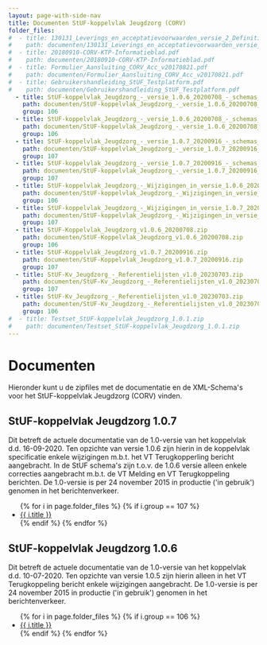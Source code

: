 ```yaml
---
layout: page-with-side-nav
title: Documenten StUF-koppelvlak Jeugdzorg (CORV)
folder_files:
#  - title: 130131_Leverings_en_acceptatievoorwaarden_versie_2_Definitief.pdf
#    path: documenten/130131_Leverings_en_acceptatievoorwaarden_versie_2_Definitief.pdf
#  - title: 20180910-CORV-KTP-Informatieblad.pdf
#    path: documenten/20180910-CORV-KTP-Informatieblad.pdf
#  - title: Formulier_Aansluiting_CORV_Acc_v20170821.pdf
#    path: documenten/Formulier_Aansluiting_CORV_Acc_v20170821.pdf
#  - title: Gebruikershandleiding_StUF_Testplatform.pdf
#    path: documenten/Gebruikershandleiding_StUF_Testplatform.pdf
  - title: StUF-koppelvlak_Jeugdzorg_-_versie_1.0.6_20200708_-_schemas_(normatieve_versie).zip
    path: documenten/StUF-koppelvlak_Jeugdzorg_-_versie_1.0.6_20200708_-_schemas_(normatieve_versie).zip
    group: 106
  - title: StUF-koppelvlak_Jeugdzorg_-_versie_1.0.6_20200708_-_schemas_(resolved).zip
    path: documenten/StUF-koppelvlak_Jeugdzorg_-_versie_1.0.6_20200708_-_schemas_(resolved).zip
    group: 106
  - title: StUF-koppelvlak_Jeugdzorg_-_versie_1.0.7_20200916_-_schemas_(normatieve_versie).zip
    path: documenten/StUF-koppelvlak_Jeugdzorg_-_versie_1.0.7_20200916_-_schemas_(normatieve_versie).zip
    group: 107
  - title: StUF-koppelvlak_Jeugdzorg_-_versie_1.0.7_20200916_-_schemas_(resolved).zip
    path: documenten/StUF-koppelvlak_Jeugdzorg_-_versie_1.0.7_20200916_-_schemas_(resolved).zip
    group: 107
  - title: StUF-koppelvlak_Jeugdzorg_-_Wijzigingen_in_versie_1.0.6_20200708.zip
    path: documenten/StUF-koppelvlak_Jeugdzorg_-_Wijzigingen_in_versie_1.0.6_20200708.zip
    group: 106
  - title: StUF-koppelvlak_Jeugdzorg_-_Wijzigingen_in_versie_1.0.7_20200916.zip
    path: documenten/StUF-koppelvlak_Jeugdzorg_-_Wijzigingen_in_versie_1.0.7_20200916.zip
    group: 107
  - title: StUF-Koppelvlak_Jeugdzorg_v1.0.6_20200708.zip
    path: documenten/StUF-Koppelvlak_Jeugdzorg_v1.0.6_20200708.zip
    group: 106
  - title: StUF-Koppelvlak_Jeugdzorg_v1.0.7_20200916.zip
    path: documenten/StUF-Koppelvlak_Jeugdzorg_v1.0.7_20200916.zip
    group: 107
  - title: StUF-Kv_Jeugdzorg_-_Referentielijsten_v1.0_20230703.zip
    path: documenten/StUF-Kv_Jeugdzorg_-_Referentielijsten_v1.0_20230703.zip
    group: 107
  - title: StUF-Kv_Jeugdzorg_-_Referentielijsten_v1.0_20230703.zip
    path: documenten/StUF-Kv_Jeugdzorg_-_Referentielijsten_v1.0_20230703.zip
    group: 106
#  - title: Testset_StUF-koppelvlak_Jeugdzorg_1.0.1.zip
#    path: documenten/Testset_StUF-koppelvlak_Jeugdzorg_1.0.1.zip
---
```

# Documenten

Hieronder kunt u de zipfiles met de documentatie en de XML-Schema's voor
het StUF-koppelvlak Jeugdzorg (CORV) vinden.

## StUF-koppelvlak Jeugdzorg 1.0.7

Dit betreft de actuele documentatie van de 1.0-versie van het koppelvlak
d.d. 16-09-2020. Ten opzichte van versie 1.0.6 zijn hierin in de
koppelvlak specificatie enkele wijzigingen m.b.t. het VT Terugkopperling
bericht aangebracht. In de StUF schema's zijn t.o.v. de 1.0.6 versie
alleen enkele correcties aangebracht m.b.t. de VT Melding en VT
Terugkoppeling berichten. De 1.0-versie is per 24 november 2015 in
productie ('in gebruik') genomen in het berichtenverkeer.

<ul>
	{% for i in page.folder_files %}
		{% if i.group == 107 %} 
			<li>
			  <a href="{{ i.path | base_url }}">
				{{ i.title }}
			  </a>
			</li>
		{% endif %} 
	{% endfor %}
</ul>

## StUF-koppelvlak Jeugdzorg 1.0.6

Dit betreft de actuele documentatie van de 1.0-versie van het koppelvlak
d.d. 10-07-2020. Ten opzichte van versie 1.0.5 zijn hierin alleen in het
VT Terugkoppeling bericht enkele wijzigingen aangebracht. De 1.0-versie
is per 24 november 2015 in productie ('in gebruik') genomen in het
berichtenverkeer.

<ul>
	{% for i in page.folder_files %}
		{% if i.group == 106 %} 
			<li>
			  <a href="{{ i.path | base_url }}">
				{{ i.title }}
			  </a>
			</li>
		{% endif %} 
	{% endfor %}
</ul>
